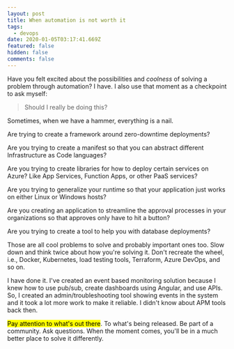 ```yaml
---
layout: post
title: When automation is not worth it
tags:
  - devops
date: 2020-01-05T03:17:41.669Z
featured: false
hidden: false
comments: false
---
```

Have you felt excited about the possibilities and *coolness* of solving a problem through automation? I have. I also use that moment as a checkpoint to ask myself:

<!--more-->

> Should I really be doing this? 

Sometimes, when we have a hammer, everything is a nail.

Are trying to create a framework around zero-downtime deployments?

Are you trying to create a manifest so that you can abstract different Infrastructure as Code languages? 

Are you trying to create libraries for how to deploy certain services on Azure? Like App Services, Function Apps, or other PaaS services?

Are you trying to generalize your runtime so that your application just works on either Linux or Windows hosts?

Are you creating an application to streamline the approval processes in your organizations so that approves only have to hit a button?

Are you trying to create a tool to help you with database deployments?

Those are all cool problems to solve and probably important ones too. Slow down and think twice about how you're solving it. Don't recreate the wheel, i.e., Docker, Kubernetes, load testing tools, Terraform, Azure DevOps, and so on.

I have done it. I've created an event based monitoring solution because I knew how to use pub/sub, create dashboards using Angular, and use APIs. So, I created an admin/troubleshooting tool showing events in the system and it took a lot more work to make it reliable. I didn't know about APM tools back then. 

<mark>Pay attention to what's out there</mark>. To what's being released. Be part of a community. Ask questions. When the moment comes, you'll be in a much better place to solve it differently.
